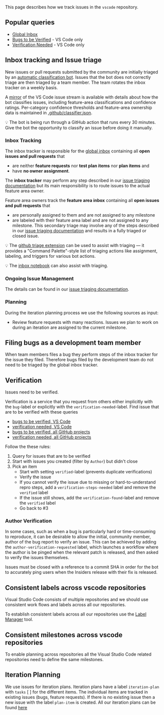 This page describes how we track issues in the `vscode` repository.

## Popular queries

- [Global Inbox](https://github.com/Microsoft/vscode/issues?q=is%3Aopen+no%3Aassignee+-label%3Afeature-request+-label%3Atestplan-item+-label%3Aplan-item)
- [Bugs to be Verified](https://github.com/Microsoft/vscode/issues?utf8=%E2%9C%93&q=is%3Aissue+label%3Abug+-label%3Averified+is%3Aclosed+-label%3A*duplicate+-label%3Ainvalid+) - VS Code only
- [Verification Needed](https://github.com/Microsoft/vscode/issues?q=is%3Aissue+-label%3Averified+is%3Aclosed+label%3Averification-needed) - VS Code only


## Inbox tracking and Issue triage
New issues or pull requests submitted by the community are initially triaged by an [automatic classification bot](https://github.com/microsoft/vscode-github-triage-actions/tree/master/classifier-deep). Issues that the bot does not correctly triage are then triaged by a team member. The team rotates the inbox tracker on a weekly basis.

A [mirror](https://github.com/JacksonKearl/testissues/issues) of the VS Code issue stream is available with details about how the bot classifies issues, including feature-area classifications and confidence ratings. Per-category confidence thresholds and feature-area ownership data is maintained in [.github/classifier.json](https://github.com/microsoft/vscode/blob/master/.github/classifier.json). 

💡 The bot is being run through a GitHub action that runs every 30 minutes. Give the bot the opportunity to classify an issue before doing it manually.

### Inbox Tracking

The inbox tracker is responsible for the [global inbox](https://github.com/Microsoft/vscode/issues?utf8=%E2%9C%93&q=is%3Aopen+no%3Aassignee+-label%3Afeature-request+-label%3Atestplan-item+-label%3Aplan-item) containing all **open issues and pull requests** that
- are neither **feature requests** nor **test plan items** nor **plan items** and
- have **no owner assignment**.

The **inbox tracker** may perform any step described in our [issue triaging documentation](https://github.com/microsoft/vscode/wiki/Issues-Triaging) but its main responsibility is to route issues to the actual feature area owner.

Feature area owners track the **feature area inbox** containing all **open issues and pull requests** that
- are personally assigned to them and are not assigned to any milestone
- are labeled with their feature area label and are not assigned to any milestone.
This secondary triage may involve any of the steps described in our [issue triaging documentation](https://github.com/microsoft/vscode/wiki/Issues-Triaging) and results in a fully triaged or closed issue.

💡 The [github triage extension](https://github.com/microsoft/vscode-github-triage-extension) can be used to assist with triaging — it provides a "Command Palette"-style list of triaging actions like assignment, labeling, and triggers for various bot actions.

💡 The [inbox notebook](https://github.com/microsoft/vscode/blob/master/.vscode/notebooks/inbox.github-issues) can also assist with triaging.

### Ongoing Issue Management
The details can be found in our [issue triaging documentation](https://github.com/microsoft/vscode/wiki/Issues-Triaging).


### Planning
During the iteration planning process we use the following sources as input:
- Review feature requests with many reactions.
Issues we plan to work on during an iteration are assigned to the current milestone.

## Filing bugs as a development team member
When team members files a bug they perform steps of the inbox tracker for the issue they filed. Therefore bugs filed by the development team do not need to be triaged by the global inbox tracker. 
 
## Verification

Issues need to be verified.

Verification is a service that you request from others either implicitly with the `bug`-label or explicitly with the `verification-needed`-label. Find issue that are to be verified with these queries

- [bugs to be verified, VS Code](https://github.com/Microsoft/vscode/issues?utf8=%E2%9C%93&q=is%3Aissue%20label%3Abug%20-label%3Averified%20is%3Aclosed%20-label%3Aduplicate%20-label%3Ainvalid%20)
- [verification needed, VS Code](https://github.com/Microsoft/vscode/issues?q=is%3Aissue+-label%3Averified+is%3Aclosed+label%3Averification-needed)
- [bugs to be verified, all GitHub projects](https://github.com/issues?utf8=âœ“&q=is%3Aissue+is%3Aclosed+-label%3Averified+label%3Abug+repo%3AMicrosoft%2Fvscode)
- [verification needed, all GitHub projects](https://github.com/issues?utf8=âœ“&q=is%3Aissue+is%3Aclosed+-label%3Averified+label%3Averification-needed)

Follow the these rules:

1. Query for issues that are to be verified
2. Start with issues you created (filter by `Author`) but didn't close
3. Pick an item
    - Start with setting `verified`-label (prevents duplicate verifications)
    - Verify the issue
    - If you cannot verify the issue due to missing or hard-to-understand repro steps, add a `verification-steps-needed` label and remove the `verified` label
    - If the issue still shows, add the `verification-found`-label and remove the `verified` label
    - Go back to #3

### Author Verification

In some cases, such as when a bug is particularly hard or time-consuming to reproduce, it can be desirable to allow the initial, community member, author of the bug report to verify an issue. This can be achieved by adding the `author-verification-requested` label, which launches a workflow where the author is be pinged when the relevant patch is released, and then asked to verify the issues themselves. 

Issues must be closed with a reference to a commit SHA in order for the bot to accurately ping users when the Insiders release with their fix is released.

## Consistent labels across vscode repositories

Visual Studio Code consists of multiple repositories and we should use consistent work flows and labels across all our repositories.

To establish consistent labels across all our repositories use the [Label Manager](http://www.dorukdestan.com/github-label-manager/) tool.

## Consistent milestones across vscode repositories

To enable planning across repositories all the Visual Studio Code related repositories need to define the same milestones.

## Iteration Planning
We use issues for iteration plans. Iteration plans have a label `iteration-plan` with `tasks` [ ] for the different items. The individual items are tracked in existing issues (bugs, feature requests). If there is no existing issue then a new issue with the label `plan-item` is created. All our iteration plans can be found [here](https://github.com/microsoft/vscode/wiki/Iteration-Plans)
